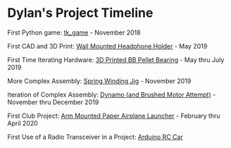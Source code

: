 # Dylan's Project Timeline
First Python game: [tk_game](https://github.com/RohauerRobotics/project_timeline/tree/main/tk_game) - November 2018

First CAD and 3D Print: [Wall Mounted Headphone Holder](https://github.com/RohauerRobotics/project_timeline/tree/main/headphone_holder) - May 2019

First Time Iterating Hardware: [3D Printed BB Pellet Bearing](https://github.com/RohauerRobotics/project_timeline/tree/main/bb_pellet_bearings) - May thru July 2019

More Complex Assembly: [Spring Winding Jig](https://github.com/RohauerRobotics/project_timeline/tree/main/spring_winding_jig) - November 2019

Iteration of Complex Assembly: [Dynamo (and Brushed Motor Attempt)](https://github.com/RohauerRobotics/project_timeline/tree/main/dynamo) - November thru December 2019

First Club Project: [Arm Mounted Paper Airplane Launcher](https://github.com/RohauerRobotics/project_timeline/tree/main/arm_mounted_paper_airplane_launcher) - February thru April 2020

First Use of a Radio Transceiver in a Project: [Arduino RC Car](https://github.com/RohauerRobotics/project_timeline/tree/main/arduino_rc_car)
